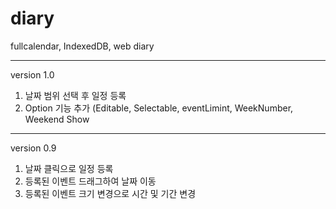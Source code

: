 # diary
fullcalendar, IndexedDB, web diary

------------------------------
version 1.0
1. 날짜 범위 선택 후 일정 등록
2. Option 기능 추가
   (Editable, Selectable, eventLimint, WeekNumber, Weekend Show

------------------------------
version 0.9
1. 날짜 클릭으로 일정 등록
2. 등록된 이벤트 드래그하여 날짜 이동
3. 등록된 이벤트 크기 변경으로 시간 및 기간 변경